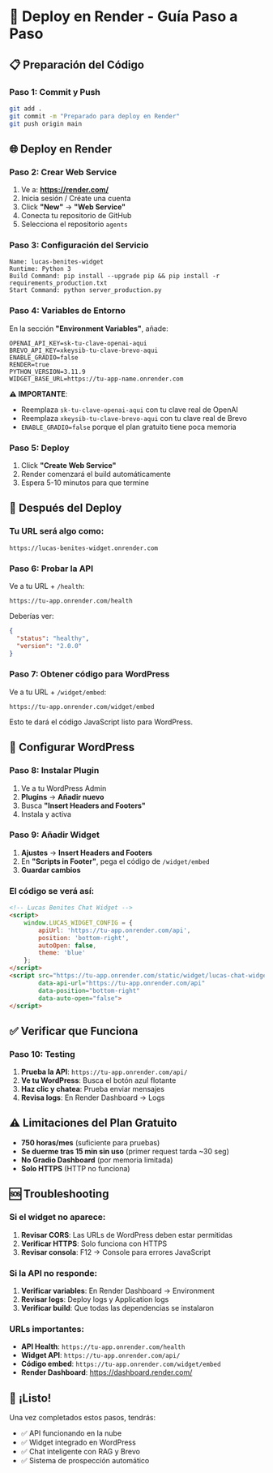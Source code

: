 # 🚀 Deploy en Render - Guía Paso a Paso

## 📋 **Preparación del Código**

### Paso 1: Commit y Push
```bash
git add .
git commit -m "Preparado para deploy en Render"
git push origin main
```

## 🌐 **Deploy en Render**

### Paso 2: Crear Web Service
1. Ve a: **https://render.com/**
2. Inicia sesión / Créate una cuenta
3. Click **"New"** → **"Web Service"**
4. Conecta tu repositorio de GitHub
5. Selecciona el repositorio `agents`

### Paso 3: Configuración del Servicio
```
Name: lucas-benites-widget
Runtime: Python 3
Build Command: pip install --upgrade pip && pip install -r requirements_production.txt
Start Command: python server_production.py
```

### Paso 4: Variables de Entorno
En la sección **"Environment Variables"**, añade:

```
OPENAI_API_KEY=sk-tu-clave-openai-aqui
BREVO_API_KEY=xkeysib-tu-clave-brevo-aqui
ENABLE_GRADIO=false
RENDER=true
PYTHON_VERSION=3.11.9
WIDGET_BASE_URL=https://tu-app-name.onrender.com
```

**⚠️ IMPORTANTE**: 
- Reemplaza `sk-tu-clave-openai-aqui` con tu clave real de OpenAI
- Reemplaza `xkeysib-tu-clave-brevo-aqui` con tu clave real de Brevo
- `ENABLE_GRADIO=false` porque el plan gratuito tiene poca memoria

### Paso 5: Deploy
1. Click **"Create Web Service"**
2. Render comenzará el build automáticamente
3. Espera 5-10 minutos para que termine

## 🎯 **Después del Deploy**

### Tu URL será algo como:
```
https://lucas-benites-widget.onrender.com
```

### Paso 6: Probar la API
Ve a tu URL + `/health`:
```
https://tu-app.onrender.com/health
```

Deberías ver:
```json
{
  "status": "healthy",
  "version": "2.0.0"
}
```

### Paso 7: Obtener código para WordPress
Ve a tu URL + `/widget/embed`:
```
https://tu-app.onrender.com/widget/embed
```

Esto te dará el código JavaScript listo para WordPress.

## 🔧 **Configurar WordPress**

### Paso 8: Instalar Plugin
1. Ve a tu WordPress Admin
2. **Plugins** → **Añadir nuevo**
3. Busca **"Insert Headers and Footers"**
4. Instala y activa

### Paso 9: Añadir Widget
1. **Ajustes** → **Insert Headers and Footers**
2. En **"Scripts in Footer"**, pega el código de `/widget/embed`
3. **Guardar cambios**

### El código se verá así:
```html
<!-- Lucas Benites Chat Widget -->
<script>
    window.LUCAS_WIDGET_CONFIG = {
        apiUrl: 'https://tu-app.onrender.com/api',
        position: 'bottom-right',
        autoOpen: false,
        theme: 'blue'
    };
</script>
<script src="https://tu-app.onrender.com/static/widget/lucas-chat-widget.js" 
        data-api-url="https://tu-app.onrender.com/api"
        data-position="bottom-right"
        data-auto-open="false">
</script>
```

## ✅ **Verificar que Funciona**

### Paso 10: Testing
1. **Prueba la API**: `https://tu-app.onrender.com/api/`
2. **Ve tu WordPress**: Busca el botón azul flotante
3. **Haz clic y chatea**: Prueba enviar mensajes
4. **Revisa logs**: En Render Dashboard → Logs

## ⚠️ **Limitaciones del Plan Gratuito**

- **750 horas/mes** (suficiente para pruebas)
- **Se duerme tras 15 min sin uso** (primer request tarda ~30 seg)
- **No Gradio Dashboard** (por memoria limitada)
- **Solo HTTPS** (HTTP no funciona)

## 🆘 **Troubleshooting**

### Si el widget no aparece:
1. **Revisar CORS**: Las URLs de WordPress deben estar permitidas
2. **Verificar HTTPS**: Solo funciona con HTTPS
3. **Revisar consola**: F12 → Console para errores JavaScript

### Si la API no responde:
1. **Verificar variables**: En Render Dashboard → Environment
2. **Revisar logs**: Deploy logs y Application logs
3. **Verificar build**: Que todas las dependencias se instalaron

### URLs importantes:
- **API Health**: `https://tu-app.onrender.com/health`
- **Widget API**: `https://tu-app.onrender.com/api/`
- **Código embed**: `https://tu-app.onrender.com/widget/embed`
- **Render Dashboard**: https://dashboard.render.com/

## 🎉 **¡Listo!**

Una vez completados estos pasos, tendrás:
- ✅ API funcionando en la nube
- ✅ Widget integrado en WordPress  
- ✅ Chat inteligente con RAG y Brevo
- ✅ Sistema de prospección automático